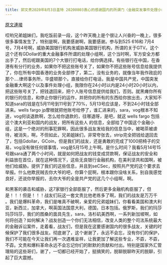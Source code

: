 ```yaml
---
title: 郭文贵2020年8月3日盖特 20200803衷心的感谢国内的所谓门〈金融突发事件处理小组〉对战友们的保护……一切都已经开始！
---
```


[原文連接](https://gnews.org/ThreadView/53481926)

哎哟兄弟姐妹们，我吃饭前录一段，这个昨天晚上是个很让人兴奋的一晚上，很多很多事情发生了，特别是啊，我要感谢啊，我要感谢。参与到525 616和 7月4号，7月4号啊，威胁美国银行机构发威胁美国银行机构，所谓的关于GTV。这个这个还有GDollar的重大金融事件所谓的处理小组啊，这个当时啊，军方安全方都出手了，然后呢跟美国的7个大银行打电话，给你俩选择。有些银行在中国，在香港有有分行的业务，如果你不把这些账号关了，如果你不把这些账号信息给我提供了，你在所有中国香港的业务全部停了，第二，没有业务的，就像当年我作政庇的那个....律师事务所，华盛顿那个。直接给你打电话，我是中国共产党，中国突发金融重大啊这个以及事件处理小组，我限你在24小时以内是24小时20小时以内，把这些账号关了，把钱退回来，把个人账号信息提供给我们，否则。就黑瘫你所有的银行的信息，和停止你银行的运作，并把你的所有的东西给你放出去，大家知不知道sara的钱是在5月11号到11号到了70%，5月13号应该是，不到24小时钱全部进来。wells fargo jp摩根就把他账号给停了，谁汇进来的，sara，vog根本不知道，vog何谈退款啊，怎么给你退款的，往哪退呀，是吧，就这  wells fargo 包括这个澳大利亚和国内的战友，把所有这些人 的信息，全部给了中国这个金融小组，这是一个绝对的刑事犯罪啊，因此很多战友发给我的信息当中，被喝茶被虐待，被消失，啊，不但如此，兄弟姐妹们，非常夸张去，strip完全把钱给退回去了，包括Gdollar，GCoin，但是我们的战友，还是勇敢的完成了1000把椅子的交易，vog没有做任何错事情，vog是5月15号上午啊。是什么时间？我看5月14号15号跟sara通了两个小时间，就是如何把战友的钱变成贷款啊，保证战友的安全和利益放在首位，就在这种情况下，这些无良银行金融机构，在美利坚共和国啊，被他们给威胁。提供了我们的这些信息，并且到seCSec，按照共产党的这个要求去举报。什么他欺民贼去你大爷的吧，你算个屁啊，根本跟你没啥关系，别自我感觉良好，还说你举报的，去你大爷的全是共产党的这几个小组啊，啊。

  和黑客的袭击和威胁，这7家银行全部臣服了，然后更多金融机构臣服了，但是！！！但是！！！战友们玩这一套文贵比他老练多了啊，我们的战友是万万千 。我们是爆料革命，我们是唯真不破啊，亲爱的兄弟姐妹们，你看看美国和澳大利亚，新西兰，加拿大，啊英国法国意大利，德国，日本包括。俄罗斯，我们的玛莎玛莎玛莎，我们的图桑的面具先生，sara，洛杉矶美西啊，一系列新加坡啊，如何将创造？如何解决？战友创造一个你们无法相信，改变人类的整个司法系统最大的金融诉讼案件，走着看，战友们，但是我在这要感谢国内的很多战友，关键的时候保护了我们很多战友。彻底谢了，这个谢谢了，永远不会忘，没有你们的保护，我们不可能在今天让我们再一次遇难呈祥，让我更加了解这些专业，不孬，不孬，不孬。文贵和爆料革命永远不会忘记你们的默默的贡献和付出。特别是国家外汇管理局的这些哥们，谢了，一切都已经开始了，挺搞笑的，脱聊脱聊昨天的脱聊，引起了巨大震撼。
